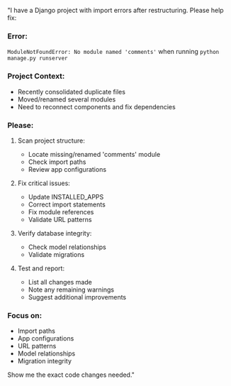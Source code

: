 "I have a Django project with import errors after restructuring. Please help fix:

### Error:
`ModuleNotFoundError: No module named 'comments'` when running `python manage.py runserver`

### Project Context:
- Recently consolidated duplicate files
- Moved/renamed several modules
- Need to reconnect components and fix dependencies

### Please:
1. Scan project structure:
   - Locate missing/renamed 'comments' module
   - Check import paths
   - Review app configurations

2. Fix critical issues:
   - Update INSTALLED_APPS
   - Correct import statements
   - Fix module references
   - Validate URL patterns

3. Verify database integrity:
   - Check model relationships
   - Validate migrations

4. Test and report:
   - List all changes made
   - Note any remaining warnings
   - Suggest additional improvements

### Focus on:
- Import paths
- App configurations
- URL patterns
- Model relationships
- Migration integrity

Show me the exact code changes needed." 
